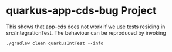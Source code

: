 # quarkus-app-cds-bug Project

This shows that app-cds does not work if we use tests residing in src/integrationTest. The behaviour can be reproduced by invoking 

```./gradlew clean quarkusIntTest --info```

